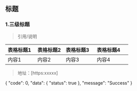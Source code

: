
标题
-------------------

### 1.三级标题

>引用/说明

| 表格标题1   | 表格标题2 | 表格标题3   | 表格标题4     |
| :----- | :--- | :----- | -------- |
| 内容1 | 内容2 | 内容3 | 内容4 |

> 地址：[https:xxxxx]

{
    "code": 0,
    "data": {
        "status": true
    },
    "message": "Success"
}
